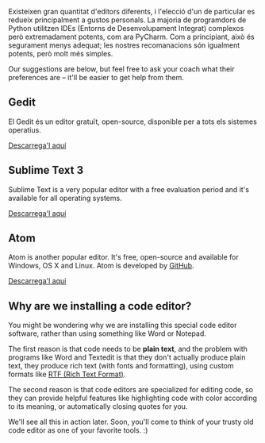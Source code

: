 Existeixen gran quantitat d'editors diferents, i l'elecció d'un de particular es redueix principalment a gustos personals. La majoria de programdors de Python utilitzen IDEs (Entorns de Desenvolupament Integrat) complexos però extremadament potents, com ara PyCharm. Com a principiant, això és segurament menys adequat; les nostres recomanacions són igualment potents, però molt més simples.

Our suggestions are below, but feel free to ask your coach what their preferences are – it'll be easier to get help from them.

## Gedit

El Gedit és un editor gratuït, open-source, disponible per a tots els sistemes operatius.

[Descarrega'l aquí](https://wiki.gnome.org/Apps/Gedit#Download)

## Sublime Text 3

Sublime Text is a very popular editor with a free evaluation period and it's available for all operating systems.

[Descarrega'l aquí](https://www.sublimetext.com/3)

## Atom

Atom is another popular editor. It's free, open-source and available for Windows, OS X and Linux. Atom is developed by [GitHub](https://github.com/).

[Descarrega'l aquí](https://atom.io/)

## Why are we installing a code editor?

You might be wondering why we are installing this special code editor software, rather than using something like Word or Notepad.

The first reason is that code needs to be **plain text**, and the problem with programs like Word and Textedit is that they don't actually produce plain text, they produce rich text (with fonts and formatting), using custom formats like [RTF (Rich Text Format)](https://en.wikipedia.org/wiki/Rich_Text_Format).

The second reason is that code editors are specialized for editing code, so they can provide helpful features like highlighting code with color according to its meaning, or automatically closing quotes for you.

We'll see all this in action later. Soon, you'll come to think of your trusty old code editor as one of your favorite tools. :)